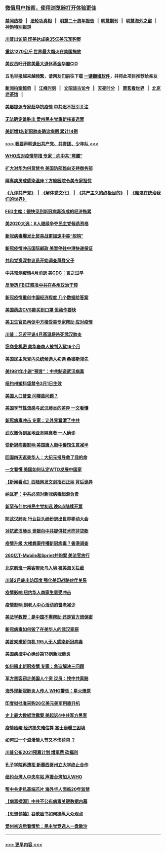 ### [微信用户指南，使用浏览器打开体验更佳](https://github.com/gfw-breaker/banned-news1/blob/master/indexes/wechat-guide.md?t=0)
#### [禁闻热榜](热点新闻.md?t=0)  &nbsp;&nbsp;|&nbsp;&nbsp; [法轮功真相](https://github.com/gfw-breaker/truth/blob/master/README.md?t=0) &nbsp;&nbsp;|&nbsp;&nbsp; [明慧二十周年报告](https://github.com/gfw-breaker/mh-reports/blob/master/README.md?t=0) &nbsp;&nbsp;|&nbsp;&nbsp;[明慧期刊](https://github.com/gfw-breaker/mh-qikan) &nbsp;&nbsp;|&nbsp;&nbsp; [明慧海外之窗](https://github.com/gfw-breaker/mh-news/blob/master/README.md?t=0) &nbsp;&nbsp;|&nbsp;&nbsp; [神韵特别报道](https://github.com/gfw-breaker/mh-news/blob/master/shenyun.md?t=0)
#### [川普出访前 印美达成逾35亿美元军购案](../pages/nsc412/n11865444.md?t=02132202) 
#### [重达1270公斤 世界最大烟火在美国施放](../pages/nsc412/n11865198.md?t=02132202) 
#### [美议员吁开除美最大退休基金华裔CIO](../pages/nsc412/n11865230.md?t=02132202) 
#### 五毛举报越来越频繁，请网友们前往下载 [一键翻墙软件](https://github.com/gfw-breaker/ssr-accounts)，并将此项目推荐给亲友
#### [新闻拍案惊奇](https://github.com/gfw-breaker/banned-news1/blob/master/pages/link4.md) &nbsp;&nbsp;|&nbsp;&nbsp; [江峰时刻](https://github.com/gfw-breaker/banned-news1/blob/master/pages/link4.md) &nbsp;&nbsp;|&nbsp;&nbsp; [文昭谈古论今](https://github.com/gfw-breaker/banned-news1/blob/master/pages/link4.md) &nbsp;&nbsp;|&nbsp;&nbsp; [天亮时分](https://github.com/gfw-breaker/banned-news1/blob/master/pages/link4.md) &nbsp;&nbsp;|&nbsp;&nbsp; [萧茗看世界](https://github.com/gfw-breaker/banned-news1/blob/master/pages/link4.md) &nbsp;&nbsp;|&nbsp;&nbsp; [北京老茶馆](https://github.com/gfw-breaker/banned-news1/blob/master/pages/link4.md) &nbsp;&nbsp;|&nbsp;&nbsp; 
#### [美屡提派专家赴华抗疫情 中共迟不批引关注](../pages/nsc412/n11864719.md?t=02132202) 
#### [无法确定谁胜出 爱州民主党重新核查选票](../pages/nsc412/n11864830.md?t=02132202) 
#### [美新增1名新冠肺炎确诊病例 累计14例](../pages/nsc412/n11864893.md?t=02132202) 
#### [>>> 我要声明退出共产党、共青团、少年队 <<<](https://github.com/begood0513/goodnews/blob/master/quit/letter.md) 
#### [WHO应对疫情举措 专家：向中共“弯腰”](../pages/nsc412/n11864727.md?t=02132202) 
#### [扩大对华为供货禁令 美国防部趋向支持商务部](../pages/nsc412/n11864773.md?t=02132202) 
#### [隔离病房成感染温床？方舱医院令美专家担忧](../pages/nsc412/n11864575.md?t=02132202) 
#### [《九评共产党》](https://github.com/begood0513/9ping.md/blob/master/README.md) &nbsp;|&nbsp; [《解体党文化》](../../../../jtdwh.md/blob/master/README.md)  &nbsp;|&nbsp; [《共产主义的终极目的》](../../../../gczydzjmd.md/blob/master/README.md) &nbsp;|&nbsp; [《魔鬼在统治我们的世界》](../../../../mgztzwmdsj.md/blob/master/README.md) 
#### [FED主席：很快见到新冠病毒造成的经济拖累](../pages/nsc412/n11864507.md?t=02132202) 
#### [美2020大选：8人继续争夺民主党候选资格](../pages/nsc412/n11864327.md?t=02132202) 
#### [新冠病毒爆发比贸易战更加速中美“脱钩”](../pages/nsc412/n11864470.md?t=02132202) 
#### [新冠疫情冲击国际邮政 美暂停往中港快递保证](../pages/nsc412/n11864207.md?t=02132202) 
#### [共和党资深参议员开始调查拜登父子](../pages/nsc412/n11863984.md?t=02132202) 
#### [中共预测疫情4月消退 美CDC：言之过早](../pages/nsc412/n11864310.md?t=02132202) 
#### [反渗透 FBI正瞄准中共在各州政治干预](../pages/nsc412/n11864300.md?t=02132202) 
#### [新冠疫情重创中国经济程度 几个数据给答案](../pages/nsc412/n11864203.md?t=02132202) 
#### [美国药店CVS能买到口罩 但动作要快](../pages/nsc412/n11862438.md?t=02132202) 
#### [美卫生官员再促中方接受美专家帮助 应对疫情](../pages/nsc412/n11864043.md?t=02132202) 
#### [川普：习近平说4月高温将杀死武汉肺炎](../pages/nsc412/n11860814.md?t=02132202) 
#### [窃商业机密 美华裔商人被判入狱16个月](../pages/nsc412/n11863911.md?t=02132202) 
#### [美国民主党党内总统候选人初选 桑德斯领先](../pages/nsc412/n11863475.md?t=02132202) 
#### [美1981年小说“预言”：中共制造武汉病毒](../pages/nsc412/n11863306.md?t=02132202) 
#### [纽约州塑料袋禁令3月1日生效](../pages/nsc412/n11862832.md?t=02132202) 
#### [美国人口普查  问哪些问题？](../pages/nsc412/n11862808.md?t=02132202) 
#### [美国季节性流感与武汉肺炎的差异 一文看懂](../pages/nsc412/n11862428.md?t=02132202) 
#### [新冠病毒冲击 专家：让外界看清了中共](../pages/nsc412/n11862280.md?t=02132202) 
#### [武汉撤侨到圣地亚哥隔离者 一人确诊](../pages/nsc412/n11862460.md?t=02132202) 
#### [受新冠病毒影响 美国唐人街中餐馆生意减半](../pages/nsc412/n11861940.md?t=02132202) 
#### [回国四天返美华人：大纪元报导救了我的命](../pages/nsc412/n11862181.md?t=02132202) 
#### [一文看懂 美国如何认定WTO发展中国家](../pages/nsc412/n11862051.md?t=02132202) 
#### [【新闻看点】西陆网发文剑指石正丽 背后诡异](../pages/nsc412/n11861792.md?t=02132202) 
#### [纳瓦罗：中共必须对新冠病毒起源负责](../pages/nsc412/n11861810.md?t=02132202) 
#### [新罕布什尔州民主党初选 晚8点陆续开票](../pages/nsc412/n11861872.md?t=02132202) 
#### [防武汉肺炎 行业巨头纷纷退出世界移动大会](../pages/nsc412/n11861795.md?t=02132202) 
#### [对抗武汉肺炎 世银向中共提供技术而非贷款](../pages/nsc412/n11861652.md?t=02132202) 
#### [疫情升级 大楼粪渠传播新冠病毒？香港调查](../pages/nsc412/n11861556.md?t=02132202) 
#### [260亿T-Mobile和Sprint并购案 美法官放行](../pages/nsc412/n11861511.md?t=02132202) 
#### [北京航班一乘客带死鸟入境 被美海关拦截](../pages/nsc412/n11861317.md?t=02132202) 
#### [川普2月底出访印度 强化美印战略伙伴关系](../pages/nsc412/n11860557.md?t=02132202) 
#### [疫情影响  纽约华人商家生意受冲击](../pages/nsc412/n11860284.md?t=02132202) 
#### [疫情影响  到老人中心活动的耆老减少](../pages/nsc412/n11860199.md?t=02132202) 
#### [美法学教授：是中国不需帮助 还是官方想保密](../pages/nsc412/n11859492.md?t=02132202) 
#### [新冠病毒如何毁了在美华人的武汉家庭](../pages/nsc412/n11859524.md?t=02132202) 
#### [美首架撤侨包机 195人无人感染新冠病毒](../pages/nsc412/n11859908.md?t=02132202) 
#### [美国疾控中心确诊第13例新冠肺炎](../pages/nsc412/n11859966.md?t=02132202) 
#### [如何遏止新冠疫情 专家：急迫解决三问题](../pages/nsc412/n11859685.md?t=02132202) 
#### [军方黑客窃走美国人个资 议员：找中共索赔](../pages/nsc412/n11859371.md?t=02132202) 
#### [海外现新冠肺炎人传人 WHO警告：星火燎原](../pages/nsc412/n11859252.md?t=02132202) 
#### [印度拟批准采购26亿美元美军用直升机](../pages/nsc412/n11859143.md?t=02132202) 
#### [史上最大数据泄露案 美起诉4中共军方黑客](../pages/nsc412/n11859115.md?t=02132202) 
#### [疫情险峻 经济损失难估算 富士康曝三困境](../pages/nsc412/n11859120.md?t=02132202) 
#### [如何过一个浪漫情人节又不伤荷包 ？](../pages/nsc412/n11858969.md?t=02132202) 
#### [川普公布2021预算计划 增军费 砍福利](../pages/nsc412/n11859012.md?t=02132202) 
#### [孔子学院再遭拒 新墨西哥州立大学终止合作](../pages/nsc412/n11858661.md?t=02132202) 
#### [纽约台湾人中央车站  声援台湾加入WHO](../pages/nsc412/n11857757.md?t=02132202) 
#### [帮中共走私高端芯片 海外华人面临20年监禁](../pages/nsc412/n11855016.md?t=02132202) 
#### [【病毒探源】中共不公布病毒关键数据内幕](../pages/nsc412/n11856584.md?t=02132202) 
#### [【思想领袖】谷歌脸书如何操纵大众观点](../pages/nsc412/n11680874.md?t=02132202) 
#### [爱州初选后看情势：民主党竞选人一盘散沙](../pages/nsc412/n11856557.md?t=02132202) 

----
#### [ >>> 更早内容 <<< ](../indexes/nsc412-earlier.md)
